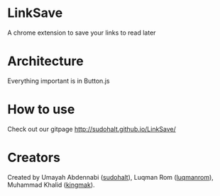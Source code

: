 # LinkSave
A chrome extension to save your links to read later

# Architecture
Everything important is in Button.js

# How to use
Check out our gitpage http://sudohalt.github.io/LinkSave/

# Creators
Created by Umayah Abdennabi ([sudohalt](https://www.github.com/sudohalt)), Luqman Rom ([luqmanrom](https://github.com/luqmanrom)), Muhammad Khalid ([kingmak](https://www.github.com/kingmak)).
